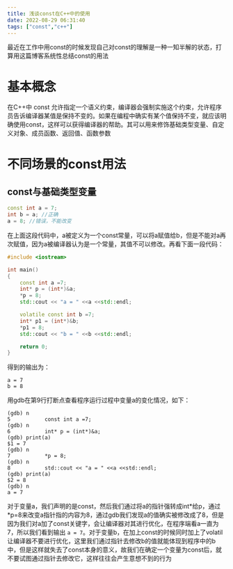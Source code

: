 ```yaml
---
title: 浅谈const在C++中的使用
date: 2022-08-29 06:31:40
tags: ["const","c++"]
---
```


最近在工作中用const的时候发现自己对const的理解是一种一知半解的状态，打算用这篇博客系统性总结const的用法
<!-- more -->
# 基本概念
在C++中 const 允许指定一个语义约束，编译器会强制实施这个约束，允许程序员告诉编译器某值是保持不变的。如果在编程中确实有某个值保持不变，就应该明确使用const，这样可以获得编译器的帮助。其可以用来修饰基础类型变量、自定义对象、成员函数、返回值、函数参数

# 不同场景的const用法
## const与基础类型变量
```c++
const int a = 7;
int b = a; //正确
a = 8; //错误，不能改变
```
在上面这段代码中，a被定义为一个const常量，可以将a赋值给b，但是不能对a再次赋值，因为a被编译器认为是一个常量，其值不可以修改。再看下面一段代码：
```c++
#include <iostream>

int main()
{
    const int a =7;
    int* p = (int*)&a;
    *p = 8;
    std::cout << "a = " <<a <<std::endl;

    volatile const int b =7;
    int* p1 = (int*)&b;
    *p1 = 8;
    std::cout << "b = " <<b <<std::endl;

    return 0;
}
```
得到的输出为：
```shell
a = 7
b = 8
```
用gdb在第9行打断点查看程序运行过程中变量a的变化情况，如下：

```shell
(gdb) n
5           const int a =7;
(gdb) n
6           int* p = (int*)&a;
(gdb) print(a)
$1 = 7
(gdb) n
7           *p = 8;
(gdb) n
8           std::cout << "a = " <<a <<std::endl;
(gdb) print(a)
$2 = 8
(gdb) n
a = 7
```
对于变量a，我们声明的是const，然后我们通过将a的指针强转成int*给p，通过\*p=8来改变a指针指的内容为8，通过gdb我们发现a的值确实被修改成了8，但是因为我们对a加了const关键字，会让编译器对其进行优化，在程序端看a一直为7，所以我们看到输出 `a = 7`。对于变量b，在加上const的时候同时加上了volatil让编译器不要进行优化，这里我们通过指针去修改b的值就能体现到程序中的b中，但是这样就失去了const本身的意义，故我们在确定一个变量为const后，就不要试图通过指针去修改它，这样往往会产生意想不到的行为